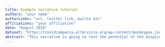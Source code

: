 ```yaml
---
title: Example narrative tutorial
authors: "your name"
authorLinks: "url, twitter link, mailto etc"
affiliations: "your affiliation"
date: "August 2018"
dataset: "https://covidcampania.altervista.org/wp-content/monkeypox.json"
abstract: "This narrative is going to test the potential of the Auspice narrative functionality using the publicly available North American mumps dataset."
---
```

